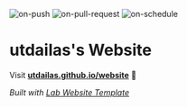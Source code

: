 
  ![on-push](../../actions/workflows/on-push.yaml/badge.svg)
  ![on-pull-request](../../actions/workflows/on-pull-request.yaml/badge.svg)
  ![on-schedule](../../actions/workflows/on-schedule.yaml/badge.svg)

  # utdailas's Website

  Visit **[utdailas.github.io/website](https://utdailas.github.io/website)** 🚀

  _Built with [Lab Website Template](https://greene-lab.gitbook.io/lab-website-template-docs)_
